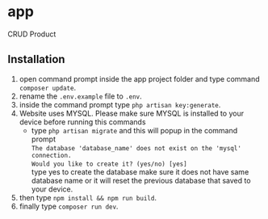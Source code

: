 # app
 CRUD Product
## Installation
 1. open command prompt inside the app project folder and type command `composer update`.
 2. rename the `.env.example` file to `.env`.
 3. inside the command prompt type `php artisan key:generate`.
 4. Website uses MYSQL. Please make sure MYSQL is installed to your device before running this commands 
    * type `php artisan migrate` and this will popup in the command prompt
    <br> `The database 'database_name' does not exist on the 'mysql' connection.`
    <br> `Would you like to create it? (yes/no) [yes]`
    <br> type yes to create the database make sure it does not have same database name or it will reset the previous database that saved to your device.
 6. then type `npm install && npm run build`.
 7. finally type `composer run dev`.
 
